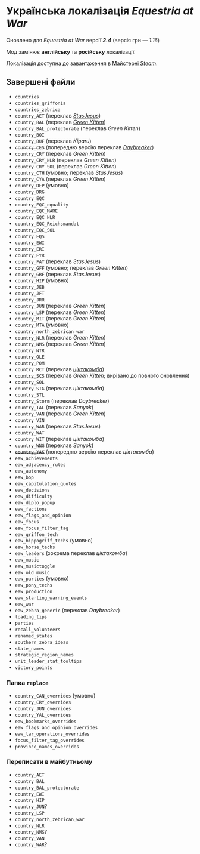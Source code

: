 # Українська локалізація *Equestria at War*
Оновлено для *Equestria at War* версії ***2.4*** (версія гри&nbsp;— *1.16*)

Мод замінює **англійську** та **російську** локалізації.

Локалізація доступна до завантаження в [Майстерні *Steam*](https://steamcommunity.com/workshop/filedetails/?id=3176454246).

## Завершені файли
+ `countries`
+ `countries_griffonia`
+ `countries_zebrica`
+ `country_AET` (переклав [*StasJesus*](https://steamcommunity.com/profiles/76561198867405533))
+ `country_BAL` (переклав [*Green Kitten*](https://steamcommunity.com/profiles/76561198235810742))
+ `country_BAL_protectorate` (переклав *Green Kitten*)
+ `country_BOI`
+ `country_BUF` (переклав *Kiparu*)
+ ~~`country_CES`~~ (попередню версію переклав [*Daybreaker*](https://steamcommunity.com/profiles/76561199084403733))
+ `country_CRY` (переклав *Green Kitten*)
+ `country_CRY_NLR` (переклав *Green Kitten*)
+ `country_CRY_SOL` (переклав *Green Kitten*)
+ `country_CTH` (умовно; переклав *StasJesus*)
+ `country_CYA` (переклав *Green Kitten*)
+ `country_DEP` (умовно)
+ `country_DRG`
+ `country_EQC`<!--  (переклав *Max*) -->
+ `country_EQC_equality`<!--  (переклав *Max*) -->
+ `country_EQC_MARE`<!--  (переклав *Max*) -->
+ `country_EQC_NLR`<!--  (переклав *Max*) -->
+ `country_EQC_Reichsmandat`<!--  (переклав *Max*) -->
+ `country_EQC_SOL`<!--  (переклав *Max*) -->
+ `country_EQS`
+ `country_EWI`<!--  (переклав… хто?) -->
+ `country_ERI`
+ `country_EYR`
+ `country_FAT` (переклав *StasJesus*)
+ `country_GFF` (умовно; переклав *Green Kitten*)
+ `country_GRF` (переклав *StasJesus*)
+ `country_HIP` (умовно<!-- ; переклав… хто? -->)
+ `country_JEB`
+ `country_JFT`
+ `country_JRR`
+ `country_JUN` (переклав *Green Kitten*)
+ `country_LSP` (переклав *Green Kitten*)
+ `country_MIT` (переклав *Green Kitten*)
+ `country_MTA` (умовно)
+ `country_north_zebrican_war`<!--  (переклав… хто?) -->
+ `country_NLR` (переклав *Green Kitten*)
+ `country_NMS` (переклав *Green Kitten*)
+ `country_NTR`
+ `country_OLE`<!--  (переклав *Max*) -->
+ `country_POM`
+ `country_RCT` (переклав [*ціктакомба*](https://steamcommunity.com/profiles/76561199241366335))
+ ~~`country_SCS`~~ (переклав *Green Kitten*; вирізано до повного оновлення)
+ `country_SOL`
+ `country_STG` (<!-- первісно  -->переклав *ціктакомба*<!-- , переписав *Max* -->)
+ `country_STL`<!--  (переклав *Max*) -->
+ `country_Storm` (переклав *Daybreaker*)
+ `country_TAL` (переклав *Sanyok*)
+ `country_VAN` (переклав *Green Kitten*)
+ `country_VIN`
+ `country_WAR` (переклав *StasJesus*)
+ `country_WAT`
+ `country_WIT` (переклав *ціктакомба*)
+ `country_WNG` (переклав *Sanyok*)
+ ~~`country_YAK`~~ (попередню версію переклав *ціктакомба*)
+ `eaw_achievements`
+ `eaw_adjacency_rules`
+ `eaw_autonomy`
+ `eaw_bop`
+ `eaw_capitulation_quotes`
+ `eaw_decisions`
+ `eaw_difficulty`
+ `eaw_diplo_popup`
+ `eaw_factions`
+ `eaw_flags_and_opinion`
+ `eaw_focus`
+ `eaw_focus_filter_tag`
+ `eaw_griffon_tech`
+ `eaw_hippogriff_techs` (умовно)
+ `eaw_horse_techs`
+ `eaw_leaders` (зокрема переклав *ціктакомба*)
+ `eaw_music`
+ `eaw_musictoggle`
+ `eaw_old_music`
+ `eaw_parties` (умовно)
+ `eaw_pony_techs`
+ `eaw_production`
+ `eaw_starting_warning_events`
+ `eaw_war`
+ `eaw_zebra_generic` (переклав *Daybreaker*)
+ `loading_tips`
+ `parties`<!--  (переклав *Max*) -->
+ `recall_volunteers`
+ `renamed_states`
+ `southern_zebra_ideas`
+ `state_names`
+ `strategic_region_names`
+ `unit_leader_stat_tooltips`
+ `victory_points`

### Папка `replace`
+ `country_CAN_overrides` (умовно)
+ `country_CRY_overrides`
+ `country_JUN_overrides`
+ `country_YAL_overrides`
+ `eaw_bookmarks_overrides`
+ `eaw_flags_and_opinion_overrides`
+ `eaw_lar_operations_overrides`
+ `focus_filter_tag_overrides`
+ `province_names_overrides`

### Переписати в майбутньому
+ `country_AET`
+ `country_BAL`
+ `country_BAL_protectorate`
+ `country_EWI`
+ `country_HIP`
+ `country_JUN`?
+ `country_LSP`
+ `country_north_zebrican_war`
+ `country_NLR`
+ `country_NMS`?
+ `country_VAN`
+ `country_WAR`?